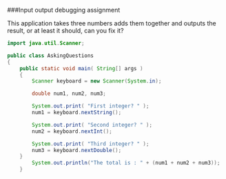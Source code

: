 <!--djw:done-->
<!--ajh:done-->
###Input output debugging assignment

This application takes three numbers adds them together and outputs the result, or at least it should, can you fix it?

```java
import java.util.Scanner;

public class AskingQuestions
{
	public static void main( String[] args )
	{
		Scanner keyboard = new Scanner(System.in);

		double num1, num2, num3;

		System.out.print( "First integer? " );
		num1 = keyboard.nextString();

		System.out.print( "Second integer? " );
		num2 = keyboard.nextInt();

		System.out.print( "Third integer? " );
		num3 = keyboard.nextDouble();
    }
        System.out.println("The total is : " + (num1 + num2 + num3));
    }
```


